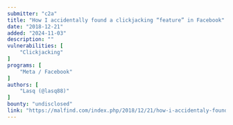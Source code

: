 ```yaml
---
submitter: "c2a"
title: "How I accidentally found a clickjacking “feature” in Facebook"
date: "2018-12-21"
added: "2024-11-03"
description: ""
vulnerabilities: [
    "Clickjacking"
]
programs: [
    "Meta / Facebook"
]
authors: [
    "Lasq (@lasq88)"
]
bounty: "undisclosed"
link: "https://malfind.com/index.php/2018/12/21/how-i-accidentaly-found-clickjacking-in-facebook/"
---
```




